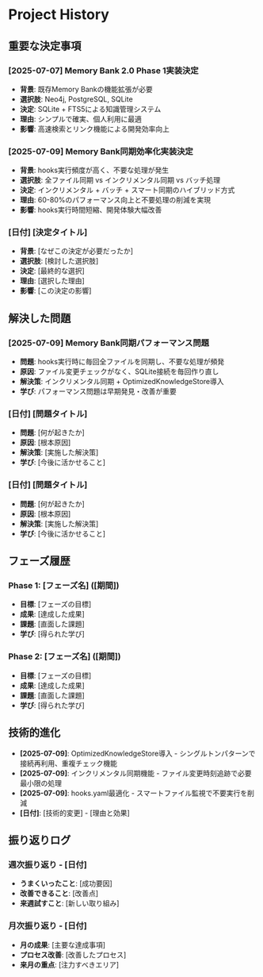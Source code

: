 # Project History

## 重要な決定事項
### [2025-07-07] Memory Bank 2.0 Phase 1実装決定
- **背景**: 既存Memory Bankの機能拡張が必要
- **選択肢**: Neo4j, PostgreSQL, SQLite
- **決定**: SQLite + FTS5による知識管理システム
- **理由**: シンプルで確実、個人利用に最適
- **影響**: 高速検索とリンク機能による開発効率向上

### [2025-07-09] Memory Bank同期効率化実装決定
- **背景**: hooks実行頻度が高く、不要な処理が発生
- **選択肢**: 全ファイル同期 vs インクリメンタル同期 vs バッチ処理
- **決定**: インクリメンタル + バッチ + スマート同期のハイブリッド方式
- **理由**: 60-80%のパフォーマンス向上と不要処理の削減を実現
- **影響**: hooks実行時間短縮、開発体験大幅改善

### [日付] [決定タイトル]
- **背景**: [なぜこの決定が必要だったか]
- **選択肢**: [検討した選択肢]
- **決定**: [最終的な選択]
- **理由**: [選択した理由]
- **影響**: [この決定の影響]

## 解決した問題
### [2025-07-09] Memory Bank同期パフォーマンス問題
- **問題**: hooks実行時に毎回全ファイルを同期し、不要な処理が頻発
- **原因**: ファイル変更チェックがなく、SQLite接続を毎回作り直し
- **解決策**: インクリメンタル同期 + OptimizedKnowledgeStore導入
- **学び**: パフォーマンス問題は早期発見・改善が重要

### [日付] [問題タイトル]
- **問題**: [何が起きたか]
- **原因**: [根本原因]
- **解決策**: [実施した解決策]
- **学び**: [今後に活かせること]

### [日付] [問題タイトル]
- **問題**: [何が起きたか]
- **原因**: [根本原因]
- **解決策**: [実施した解決策]
- **学び**: [今後に活かせること]

## フェーズ履歴
### Phase 1: [フェーズ名] ([期間])
- **目標**: [フェーズの目標]
- **成果**: [達成した成果]
- **課題**: [直面した課題]
- **学び**: [得られた学び]

### Phase 2: [フェーズ名] ([期間])
- **目標**: [フェーズの目標]
- **成果**: [達成した成果]
- **課題**: [直面した課題]
- **学び**: [得られた学び]

## 技術的進化
- **[2025-07-09]**: OptimizedKnowledgeStore導入 - シングルトンパターンで接続再利用、重複チェック機能
- **[2025-07-09]**: インクリメンタル同期機能 - ファイル変更時刻追跡で必要最小限の処理
- **[2025-07-09]**: hooks.yaml最適化 - スマートファイル監視で不要実行を削減
- **[日付]**: [技術的変更] - [理由と効果]

## 振り返りログ
### 週次振り返り - [日付]
- **うまくいったこと**: [成功要因]
- **改善できること**: [改善点]
- **来週試すこと**: [新しい取り組み]

### 月次振り返り - [日付]
- **月の成果**: [主要な達成事項]
- **プロセス改善**: [改善したプロセス]
- **来月の重点**: [注力すべきエリア]